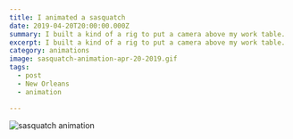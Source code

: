 ```yaml
---
title: I animated a sasquatch
date: 2019-04-20T20:00:00.000Z
summary: I built a kind of a rig to put a camera above my work table.
excerpt: I built a kind of a rig to put a camera above my work table.
category: animations
image: sasquatch-animation-apr-20-2019.gif
tags:
  - post
  - New Orleans
  - animation

---
```


![sasquatch animation](/static/img/animations/sasquatch-animation-apr-20-2019.gif)